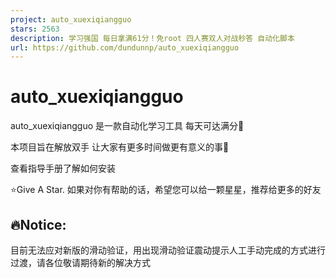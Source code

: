 ```yaml
---
project: auto_xuexiqiangguo
stars: 2563
description: 学习强国 每日拿满61分！免root 四人赛双人对战秒答 自动化脚本
url: https://github.com/dundunnp/auto_xuexiqiangguo
---
```


auto\_xuexiqiangguo
===================

auto\_xuexiqiangguo 是一款自动化学习工具 每天可达满分🚩

本项目旨在解放双手 让大家有更多时间做更有意义的事💪

查看指导手册了解如何安装

⭐Give A Star. 如果对你有帮助的话，希望您可以给一颗星星，推荐给更多的好友

🔥Notice:
---------

目前无法应对新版的滑动验证，用出现滑动验证震动提示人工手动完成的方式进行过渡，请各位敬请期待新的解决方式

